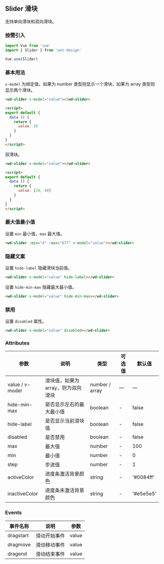 ## Slider 滑块

支持单向滑块和双向滑块。

### 按需引入

```javascript
import Vue from 'vue'
import { Slider } from 'wot-design'

Vue.use(Slider)
```

### 基本用法

`v-model` 为绑定值。如果为 number 类型则显示一个滑块，如果为 array 类型则显示两个滑块。

```html
<wd-slider v-model="value"></wd-slider>

<script>
export default {
  data () {
    return {
      value: 30
    }
  }
}
</script>
```

双滑块。

```html
<wd-slider v-model="value"></wd-slider>

<script>
export default {
  data () {
    return {
      value: [20, 40]
    }
  }
}
</script>
```

### 最大值最小值

设置 `min` 最小值，`max` 最大值。

```html
<wd-slider :min="4" :max="677" v-model="value"></wd-slider>
```

### 隐藏文案

设置 `hide-label` 隐藏滑块当前值。

```html
<wd-slider v-model="value" hide-label></wd-slider>
```

设置 `hide-min-max` 隐藏最大最小值。

```html
<wd-slider v-model="value" hide-min-max></wd-slider>
```

### 禁用

设置 `disabled` 属性。

```html
<wd-slider v-model="value" disabled></wd-slider>
```

### Attributes
| 参数      | 说明                                 | 类型      | 可选值       | 默认值   |
|---------- |------------------------------------ |---------- |------------- |-------- |
| value / v-model      |	滑块值，如果为array，则为双向滑块                |	number / array    |	—           |	—       |
| hide-min-max	    | 是否显示左右的最大最小值                      |	boolean    |	-         |	false |
| hide-label      | 是否显示当前滑块值                  | boolean | - | false |
| disabled   | 是否禁用                  | boolean | - | false |
| max      | 最大值        | number | - | 100 |
| min       | 最小值  | number | - | 0 |
| step           | 步进值        | number | - | 1 |
| activeColor           | 进度条激活背景颜色        | string | - | '#0084ff' |
| inactiveColor           | 进度条未激活背景颜色        | string | - | '#e5e5e5' |

### Events

| 事件名称      | 说明                                 | 参数     |
|------------- |------------------------------------ |--------- |
| dragstart        | 滑动开始事件                    | value       |
| dragmove         | 滑动移动事件                     | value      |
| dragend       | 滑动结束事件                      | value       |